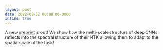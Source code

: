 ```yaml
---
layout: post
date: 2022-08-02 00:00:00-0000
inline: true
---
```


A new [preprint](https://arxiv.org/abs/2208.01003) is out! We show how the multi-scale structure of deep CNNs reflects into the spectral structure of their NTK allowing them to adapt to the spatial scale of the task!